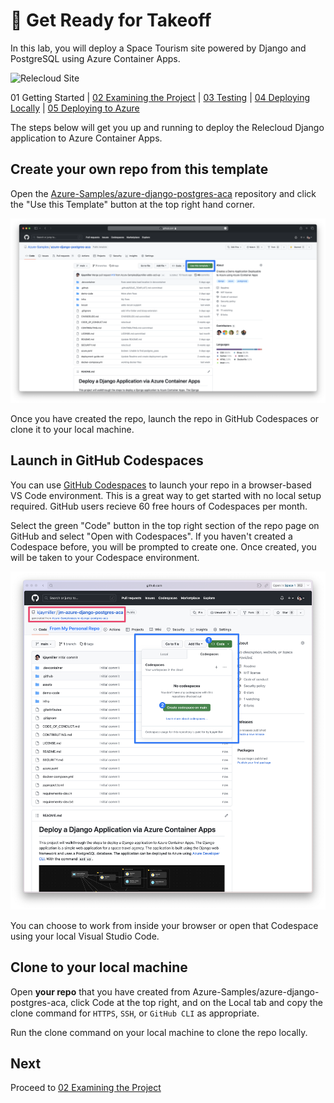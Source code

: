 # 🚀 Get Ready for Takeoff

In this lab, you will deploy a Space Tourism site powered by Django and PostgreSQL using Azure Container Apps.

![Relecloud Site](../assets/Relecloud%20Site.png)

01 Getting Started | [02 Examining the Project](./02-examining-project.md) | [03 Testing](./03-testing.md) | [04 Deploying Locally](./04-deploying-locally.md) | [05 Deploying to Azure](./05-deploying-to-azure.md)  

The steps below will get you up and running to deploy the Relecloud Django application to Azure Container Apps.

## Create your own repo from this template

Open the [Azure-Samples/azure-django-postgres-aca](https://github.com/Azure-Samples/azure-django-postgres-aca) repository and click the "Use this Template" button at the top right hand corner.

![The green "Use this Template" button in the top right section of the repo page on GitHub](../assets/use-this-template.png)

Once you have created the repo, launch the repo in GitHub Codespaces or clone it to your local machine.

## Launch in GitHub Codespaces

You can use [GitHub Codespaces](http://aka.ms/codespaces) to launch your repo in a browser-based VS Code environment. This is a great way to get started with no local setup required. GitHub users recieve 60 free hours of Codespaces per month.

Select the green "Code" button in the top right section of the repo page on GitHub and select "Open with Codespaces". If you haven't created a Codespace before, you will be prompted to create one. Once created, you will be taken to your Codespace environment.

![Create a Codespace](../assets/create%20a%20codespace.png)

You can choose to work from inside your browser or open that Codespace using your local Visual Studio Code.

## Clone to your local machine

Open **your repo** that you have created from Azure-Samples/azure-django-postgres-aca, click Code at the top right, and on the Local tab and copy the clone command for `HTTPS`, `SSH`, or `GitHub CLI` as appropriate.

Run the clone command on your local machine to clone the repo locally.

## Next

Proceed to [02 Examining the Project](./02-examining-project.md)
